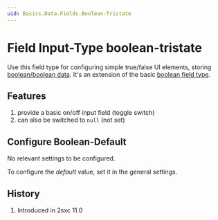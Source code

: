 ```yaml
---
uid: Basics.Data.Fields.Boolean-Tristate
---
```

# Field Input-Type **boolean-tristate**

Use this field type for configuring simple true/false UI elements, storing [boolean/boolean data](xref:Basics.Data.Fields.Boolean). It's an extension of the basic [boolean field type](xref:Basics.Data.Fields.Boolean).

## Features 

1. provide a basic on/off input field (toggle switch)
1. can also be switched to `null` (not set)

## Configure Boolean-Default

No relevant settings to be configured.

To configure the _default_ value, set it in the general settings.

## History

1. Introduced in 2sxc 11.0